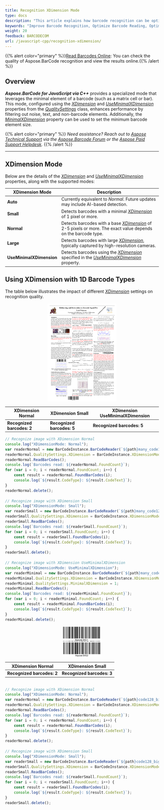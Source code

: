 ```yaml
---
title: Recognition XDimension Mode
type: docs
description: "This article explains how barcode recognition can be optimized for different bercode sizes and scan resolutions"
keywords: "Improve Barcode Recognition, Optimize Barcode Reading, Optimized Scan for Barcode Recognition, Barcode Resolution, Speed Up Barcode Reading, Image Processing for Barcode, Read Many Barcodes from One Image, Aspose.BarCode, Read Barcode JavaScript"
weight: 20
feedback: BARCODECOM
url: /javascript-cpp/recognition-xdimension/
---
```

{{% alert color="primary" %}}[Read Barcodes Online](https://products.aspose.app/barcode/recognize): You can check the quality of Aspose.BarCode recognition and view the results online.{{% /alert %}}
## **Overview**
***Aspose.BarCode for JavaScript via C++*** provides a specialized mode that leverages the minimal element of a barcode (such as a matrix cell or bar). This mode, configured using the [*XDimension*](https://reference.aspose.com/barcode/javascript-cpp/aspose.barcode.barcoderecognition/qualitysettings/properties/xdimension) and [*UseMinimalXDimension*](https://reference.aspose.com/barcode/javascript-cpp/aspose.barcode.barcoderecognition/xdimensionmode/) properties from the [*QualitySettings*](https://reference.aspose.com/barcode/javascript-cpp/aspose.barcode.barcoderecognition/qualitysettings) class, enhances performance by filtering out noise, text, and non-barcode elements. Additionally, the [*MinimalXDimension*](https://reference.aspose.com/barcode/javascript-cpp/aspose.barcode.barcoderecognition/qualitysettings/properties/minimalxdimension) property can be used to set the minimum barcode element size.

{{% alert color="primary" %}}
*Need assistance? Reach out to [Aspose Technical Support](/barcode/javascript-cpp/technical-support/) via the [Aspose.Barcode Forum](https://forum.aspose.com/c/barcode/13) or the [Aspose Paid Support Helpdesk](https://helpdesk.aspose.com/).*
{{% /alert %}}

---

## **XDimension Mode**
Below are the details of the [*XDimension*](https://reference.aspose.com/barcode/javascript-cpp/aspose.barcode.barcoderecognition/qualitysettings/properties/xdimension) and [*UseMinimalXDimension*](https://reference.aspose.com/barcode/javascript-cpp/aspose.barcode.barcoderecognition/xdimensionmode/) properties, along with the supported modes:

| **XDimension Mode** | **Description** |
|----------------------|-----------------|
| **Auto**            | Currently equivalent to *Normal*. Future updates may include AI-based detection. |
| **Small**           | Detects barcodes with a minimal [*XDimension*](https://reference.aspose.com/barcode/javascript-cpp/aspose.barcode.barcoderecognition/qualitysettings/properties/xdimension) of 1 pixel or more. |
| **Normal**          | Detects barcodes with a base [*XDimension*](https://reference.aspose.com/barcode/javascript-cpp/aspose.barcode.barcoderecognition/qualitysettings/properties/xdimension) of 2-5 pixels or more. The exact value depends on the barcode type. |
| **Large**           | Detects barcodes with large [*XDimension*](https://reference.aspose.com/barcode/javascript-cpp/aspose.barcode.barcoderecognition/qualitysettings/properties/xdimension), typically captured by high-resolution cameras. |
| **UseMinimalXDimension** | Detects barcodes using the [*XDimension*](https://reference.aspose.com/barcode/javascript-cpp/aspose.barcode.barcoderecognition/qualitysettings/properties/xdimension) specified in the [*UseMinimalXDimension*](https://reference.aspose.com/barcode/javascript-cpp/aspose.barcode.barcoderecognition/xdimensionmode/) property. |
## **Using XDimension with 1D Barcode Types**
The table below illustrates the impact of different [*XDimension*](https://reference.aspose.com/barcode/javascript-cpp/aspose.barcode.barcoderecognition/qualitysettings/properties/xdimension) settings on recognition quality.

<p align="center"><img src="many_code128.png" height="45%" width="45%"></p>

| **XDimension Normal** | **XDimension Small** | **XDimension UseMinimalXDimension** |
|------------------------|-----------------------|-------------------------------------|
| **Recognized barcodes: 2** | **Recognized barcodes: 5** | **Recognized barcodes: 5** |


```javascript
// Recognize image with XDimension Normal
console.log("XDimensionMode: Normal");
var readerNormal = new BarCodeInstance.BarCodeReader(`${path}many_code128.png`, "Code128");
readerNormal.QualitySettings.XDimension = BarCodeInstance.XDimensionMode.Normal;
readerNormal.ReadBarCodes();
console.log(`Barcodes read: ${readerNormal.FoundCount}`);
for (var i = 0; i < readerNormal.FoundCount; i++) {
    const result = readerNormal.FoundBarCodes(i);
    console.log(`${result.CodeType}: ${result.CodeText}`);
}
readerNormal.delete();

// Recognize image with XDimension Small
console.log("XDimensionMode: Small");
var readerSmall = new BarCodeInstance.BarCodeReader(`${path}many_code128.png`, "Code128");
readerSmall.QualitySettings.XDimension = BarCodeInstance.XDimensionMode.Small;
readerSmall.ReadBarCodes();
console.log(`Barcodes read: ${readerSmall.FoundCount}`);
for (var i = 0; i < readerSmall.FoundCount; i++) {
    const result = readerSmall.FoundBarCodes(i);
    console.log(`${result.CodeType}: ${result.CodeText}`);
}
readerSmall.delete();

// Recognize image with XDimension UseMinimalXDimension
console.log("XDimensionMode: UseMinimalXDimension");
var readerMinimal = new BarCodeInstance.BarCodeReader(`${path}many_code128.png`, "Code128");
readerMinimal.QualitySettings.XDimension = BarCodeInstance.XDimensionMode.UseMinimalXDimension;
readerMinimal.QualitySettings.MinimalXDimension = 1;
readerMinimal.ReadBarCodes();
console.log(`Barcodes read: ${readerMinimal.FoundCount}`);
for (var i = 0; i < readerMinimal.FoundCount; i++) {
    const result = readerMinimal.FoundBarCodes(i);
    console.log(`${result.CodeType}: ${result.CodeText}`);
}
readerMinimal.delete();

```

<p align="center"><img src="code128_big_and_small.png" width="25%" height="25%"></p>

| **XDimension Normal**        | **XDimension Small**       |
|-------------------------------|----------------------------|
| **Recognized barcodes: 2**   | **Recognized barcodes: 3** |


```javascript

// Recognize image with XDimension Normal
console.log("XDimensionMode: Normal");
var readerNormal = new BarCodeInstance.BarCodeReader(`${path}code128_big_and_small.png`, "Code128");
readerNormal.QualitySettings.XDimension = BarCodeInstance.XDimensionMode.Normal;
readerNormal.ReadBarCodes();
console.log(`Barcodes read: ${readerNormal.FoundCount}`);
for (var i = 0; i < readerNormal.FoundCount; i++) {
    const result = readerNormal.FoundBarCodes(i);
    console.log(`${result.CodeType}: ${result.CodeText}`);
}
readerNormal.delete();

// Recognize image with XDimension Small
console.log("XDimensionMode: Small");
var readerSmall = new BarCodeInstance.BarCodeReader(`${path}code128_big_and_small.png`, "Code128");
readerSmall.QualitySettings.XDimension = BarCodeInstance.XDimensionMode.Small;
readerSmall.ReadBarCodes();
console.log(`Barcodes read: ${readerSmall.FoundCount}`);
for (var i = 0; i < readerSmall.FoundCount; i++) {
    const result = readerSmall.FoundBarCodes(i);
    console.log(`${result.CodeType}: ${result.CodeText}`);
}
readerSmall.delete();

```

